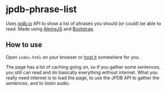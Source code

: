 # jpdb-phrase-list

Uses [jpdb.io](https://jpdb.io/) API to show a list of phrases you should (or could) be able to read.
Made using [AlpineJS](https://alpinejs.dev/) and [Bootstrap](https://getbootstrap.com/docs/5.3/).

## How to use

Open `index.html` on your browser or [host it](https://www.google.com/search?client=firefox-b-d&q=how+to+host+a+html+file) somewhere for you.

The page has a lot of caching going on, so if you gather some sentences,
you still can read and do basically everything without internet.
What you really need internet is to load the page, to use the JPDB
API to gather the sentences, and to listen audio.
